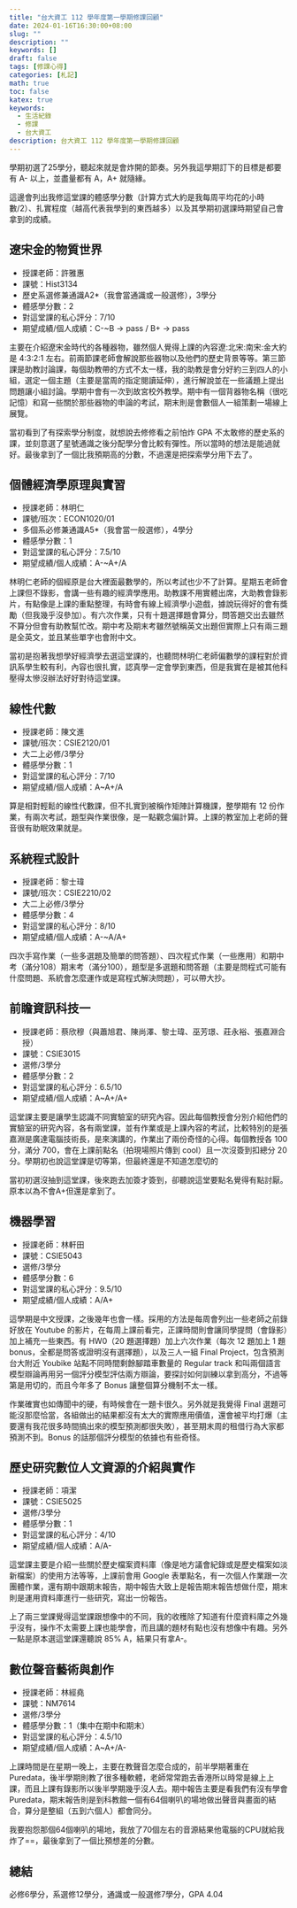 ```yaml
---
title: "台大資工 112 學年度第一學期修課回顧"
date: 2024-01-16T16:30:00+08:00
slug: ""
description: ""
keywords: []
draft: false
tags: [修課心得]
categories: [札記]
math: true
toc: false
katex: true
keywords:
  - 生活紀錄
  - 修課
  - 台大資工
description: 台大資工 112 學年度第一學期修課回顧
---
```

學期初選了25學分，聽起來就是會炸開的節奏。另外我這學期訂下的目標是都要有 A- 以上，並盡量都有 A，A+ 就隨緣。

這邊會列出我修這堂課的體感學分數（計算方式大約是我每周平均花的小時數/2）、扎實程度（越高代表我學到的東西越多）以及其學期初選課時期望自己會拿到的成績。

## 遼宋金的物質世界

- 授課老師：許雅惠
- 課號：Hist3134
- 歷史系選修兼通識A2*（我會當通識或一般選修），3學分
- 體感學分數：2
- 對這堂課的私心評分：7/10
- 期望成績/個人成績：C-~B → pass / B+ → pass

主要在介紹遼宋金時代的各種器物，雖然個人覺得上課的內容遼:北宋:南宋:金大約是 4:3:2:1 左右。前兩節課老師會解說那些器物以及他們的歷史背景等等。第三節課是助教討論課，每個助教帶的方式不太一樣，我的助教是會分好約三到四人的小組，選定一個主題（主要是當周的指定閱讀延伸），進行解說並在一些議題上提出問題讓小組討論。學期中會有一次到故宮校外教學。期中有一個背器物名稱（很吃記憶）和寫一些關於那些器物的申論的考試，期末則是會數個人一組策劃一場線上展覽。

當初看到了有探索學分制度，就想說去修修看之前怕炸 GPA 不太敢修的歷史系的課，並刻意選了星號通識之後分配學分會比較有彈性。所以當時的想法是能過就好。最後拿到了一個比我預期高的分數，不過還是把探索學分用下去了。

## 個體經濟學原理與實習

- 授課老師：林明仁
- 課號/班次：ECON1020/01
- 多個系必修兼通識A5*（我會當一般選修），4學分
- 體感學分數：1
- 對這堂課的私心評分：7.5/10
- 期望成績/個人成績：A-~A+/A

林明仁老師的個經原是台大裡面最數學的，所以考試也少不了計算。星期五老師會上課但不錄影，會講一些有趣的經濟學應用。助教課不用實體出席，大助教會錄影片，有點像是上課的重點整理，有時會有線上經濟學小遊戲，據說玩得好的會有獎勵（但我幾乎沒參加）。有六次作業，只有十題選擇題會算分，問答題交出去雖然不算分但會有助教幫忙改。期中考及期末考雖然號稱英文出題但實際上只有兩三題是全英文，並且某些單字也會附中文。

當初是抱著我想學好經濟學去選這堂課的，也聽問林明仁老師偏數學的課程對於資訊系學生較有利，內容也很扎實，認真學一定會學到東西，但是我實在是被其他科壓得太慘沒辦法好好對待這堂課。

## 線性代數

- 授課老師：陳文進
- 課號/班次：CSIE2120/01
- 大二上必修/3學分
- 體感學分數：1
- 對這堂課的私心評分：7/10
- 期望成績/個人成績：A~A+/A

算是相對輕鬆的線性代數課，但不扎實到被稱作矩陣計算機課，整學期有 12 份作業，有兩次考試，題型與作業很像，是一點觀念偏計算。上課的教室加上老師的聲音很有助眠效果就是。

## 系統程式設計

- 授課老師：黎士瑋
- 課號/班次：CSIE2210/02
- 大二上必修/3學分
- 體感學分數：4
- 對這堂課的私心評分：8/10
- 期望成績/個人成績：A-~A/A+

四次手寫作業（一些多選題及簡單的問答題）、四次程式作業（一些應用）和期中考（滿分108）期末考（滿分100），題型是多選題和問答題（主要是問程式可能有什麼問題、系統會怎麼運作或是寫程式解決問題），可以帶大抄。

## 前瞻資訊科技一

- 授課老師：蔡欣穆（與蕭旭君、陳尚澤、黎士瑋、巫芳璟、莊永裕、張嘉淵合授）
- 課號：CSIE3015
- 選修/3學分
- 體感學分數：2
- 對這堂課的私心評分：6.5/10
- 期望成績/個人成績：A~A+/A+

這堂課主要是讓學生認識不同實驗室的研究內容。因此每個教授會分別介紹他們的實驗室的研究內容，各有兩堂課，並有作業或是上課內容的考試，比較特別的是張嘉淵是廣達電腦技術長，是來演講的，作業出了兩份奇怪的心得。每個教授各 100 分，滿分 700，會在上課前點名（拍現場照片傳到 cool）且一次沒簽到扣總分 20 分。學期初也說這堂課是切等第，但最終還是不知道怎麼切的

當初初選沒抽到這堂課，後來跑去加簽才簽到，卻聽說這堂要點名覺得有點討厭。原本以為不會A+但還是拿到了。

## 機器學習

- 授課老師：林軒田
- 課號：CSIE5043
- 選修/3學分
- 體感學分數：6
- 對這堂課的私心評分：9.5/10
- 期望成績/個人成績：A/A+

這學期是中文授課，之後幾年也會一樣。採用的方法是每周會列出一些老師之前錄好放在 Youtube 的影片，在每周上課前看完，正課時間則會讓同學提問（會錄影）加上補充一些東西。有 HW0（20 題選擇題）加上六次作業（每次 12 題加上 1 題 bonus，全都是問答或證明沒有選擇題），以及三人一組 Final Project，包含預測台大附近 Youbike 站點不同時間剩餘腳踏車數量的 Regular track 和叫兩個語言模型辯論再用另一個評分模型評估兩方辯論，要探討如何訓練以拿到高分，不過等第是用切的，而且今年多了 Bonus 讓整個算分機制不太一樣。

作業確實也如傳聞中的硬，有時候會在一題卡很久。另外就是我覺得 Final 選題可能沒那麼恰當，各組做出的結果都沒有太大的實際應用價值，還會被平均打爆（主要還有我花很多時間搞出來的模型預測都很失敗），甚至期末周的租借行為大家都預測不到。Bonus 的話那個評分模型的依據也有些奇怪。

## 歷史研究數位人文資源的介紹與實作

- 授課老師：項潔
- 課號：CSIE5025
- 選修/3學分
- 體感學分數：1
- 對這堂課的私心評分：4/10
- 期望成績/個人成績：A/A-

這堂課主要是介紹一些關於歷史檔案資料庫（像是地方議會紀錄或是歷史檔案如淡新檔案）的使用方法等等，上課前會用 Google 表單點名，有一次個人作業跟一次團體作業，還有期中跟期末報告，期中報告大致上是報告期末報告想做什麼，期末則是運用資料庫進行一些研究，寫出一份報告。

上了兩三堂課覺得這堂課跟想像中的不同，我的收穫除了知道有什麼資料庫之外幾乎沒有，操作不太需要上課也能學會，而且講的題材有點也沒有想像中有趣。另外一點是原本選這堂課還聽說 85% A，結果只有拿A-。

## 數位聲音藝術與創作

- 授課老師：林經堯
- 課號：NM7614
- 選修/3學分
- 體感學分數：1（集中在期中和期末）
- 對這堂課的私心評分：4.5/10
- 期望成績/個人成績：A~A+/A-

上課時間是在星期一晚上，主要在教聲音怎麼合成的，前半學期著重在 Puredata，後半學期則教了很多種軟體，老師常常跑去香港所以時常是線上上課，而且上課有錄影所以後半學期幾乎沒人去。期中報告主要是看我們有沒有學會 Puredata，期末報告則是到科教館一個有64個喇叭的場地做出聲音與畫面的結合，算分是整組（五到六個人）都會同分。

我要抱怨那個64個喇叭的場地，我放了70個左右的音源結果他電腦的CPU就給我炸了==，最後拿到了一個比預想差的分數。


## 總結

必修6學分，系選修12學分，通識或一般選修7學分，GPA 4.04